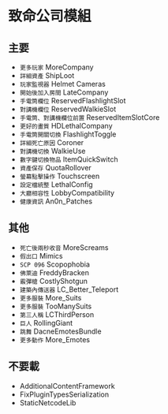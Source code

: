 # 致命公司模組
## 主要
  - `更多玩家` MoreCompany
  - `詳細資產` ShipLoot
  - `玩家監視器` Helmet Cameras
  - `開始後加入房間` LateCompany
  - `手電筒欄位` ReservedFlashlightSlot
  - `對講機欄位` ReservedWalkieSlot
  - `手電筒、對講機欄位前置` ReservedItemSlotCore
  - `更好的畫質` HDLethalCompany
  - `手電筒開關切換` FlashlightToggle
  - `詳細死亡原因` Coroner
  - `對講機切換` WalkieUse
  - `數字鍵切換物品` ItemQuickSwitch
  - `資產保存` QuotaRollover
  - `螢幕點擊操作` Touchscreen
  - `設定檔統整` LethalConfig
  - `大廳相容性` LobbyCompatibility
  - `健康資訊` An0n_Patches

## 其他
  - `死亡後兩秒收音` MoreScreams
  - `假出口` Mimics
  - `SCP 096` Scopophobia
  - `佛萊迪` FreddyBracken
  - `霰彈槍` CostlyShotgun
  - `建築內傳送器` LC_Better_Teleport
  - `更多服裝` More_Suits
  - `更多服裝` TooManySuits
  - `第三人稱` LCThirdPerson
  - `巨人` RollingGiant
  - `跳舞` DacneEmotesBundle
  - `更多動作` More_Emotes

## 不要載
  - AdditionalContentFramework
  - FixPluginTypesSerialization
  - StaticNetcodeLib
